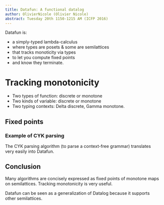 ```yaml
---
title: Datafun: A functional datalog
author: OlivierNicole (Olivier Nicole)
abstract: Tuesday 20th 1150-1215 AM (ICFP 2016)
---
```


Datafun is:
* a simply-typed lambda-calculus
* where types are posets & some are semilattices
* that tracks monoticity via types
* to let you compute fixed points
* and know they terminate.

# Tracking monotonicity

* Two types of function: discrete or monotone
* Two kinds of variable: discrete or monotone
* Two typing contexts: Delta discrete, Gamma monotone.

## Fixed points

### Example of CYK parsing

The CYK parsing algorithm (to parse a context-free grammar) translates very
easily into Datafun.

## Conclusion

Many algorithms are concisely expressed as fixed points of monotone maps on
semilattices. Tracking monotonicity is very useful.

Datafun can be seen as a generalization of Datalog because it supports
other semilattices.
